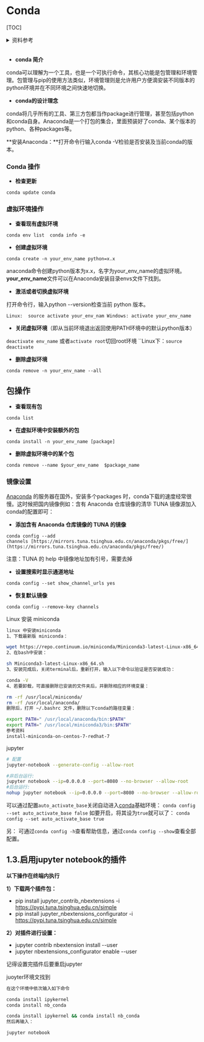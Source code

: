 # Conda

[TOC]

<details>
<summary>资料参考</summary>

[Anaconda-用conda创建python虚拟环境 - 知乎 (zhihu.com)](https://zhuanlan.zhihu.com/p/94744929)

</details><br>


- **conda 简介**

conda可以理解为一个工具，也是一个可执行命令，其核心功能是包管理和环境管理。包管理与pip的使用方法类似，环境管理则是允许用户方便滴安装不同版本的python环境并在不同环境之间快速地切换。

- **conda的设计理念**

conda将几乎所有的工具、第三方包都当作package进行管理，甚至包括python 和conda自身。Anaconda是一个打包的集合，里面预装好了conda、某个版本的python、各种packages等。

**安装Anaconda：**打开命令行输入conda -V检验是否安装及当前conda的版本。

### Conda 操作

- **检查更新**

`conda update conda`

### 虚拟环境操作

- **查看现有虚拟环境**

`conda env list 
conda info -e`

- **创建虚拟环境**

`conda create -n your_env_name python=x.x`

anaconda命令创建python版本为x.x，名字为your_env_name的虚拟环境。**your_env_name**文件可以在Anaconda安装目录envs文件下找到。

- **激活或者切换虚拟环境**

打开命令行，输入python --version检查当前 python 版本。

`Linux:  source activate your_env_nam
Windows: activate your_env_name`

- **关闭虚拟环境**（即从当前环境退出返回使用PATH环境中的默认python版本）

`deactivate env_name`
或者``activate root``切回root环境
``Linux下：`source deactivate`

- **删除虚拟环境**

`conda remove -n your_env_name --all`

## 包操作

- **查看现有包**

`conda list`

- **在虚拟环境中安装额外的包**

`conda install -n your_env_name [package]`

- **删除虚拟环境中的某个包**

`conda remove --name $your_env_name  $package_name`

### 镜像设置

[Anaconda](http://anaconda.org/) 的服务器在国外，安装多个packages 时，conda下载的速度经常很慢。这时候把国内镜像例如：含有 Anaconda 仓库镜像的清华 TUNA 镜像源加入conda的配置即可：

- **添加含有 Anaconda 仓库镜像的 TUNA 的镜像**

`conda config --add channels [https://mirrors.tuna.tsinghua.edu.cn/anaconda/pkgs/free/](https://mirrors.tuna.tsinghua.edu.cn/anaconda/pkgs/free/)`

注意：TUNA 的 help 中镜像地址加有引号，需要去掉

- **设置搜索时显示通道地址**

`conda config --set show_channel_urls yes`

- **恢复默认镜像**

`conda config --remove-key channels`





Linux 安装 miniconda

```bash
linux 中安装miniconda
1、下载最新版 miniconda：

wget https://repo.continuum.io/miniconda/Miniconda3-latest-Linux-x86_64.sh
2、在bash中安装：

sh Miniconda3-latest-Linux-x86_64.sh
3、安装完成后，关闭terminal后，重新打开，输入以下命令以验证是否安装成功：

conda -V
4、若要卸载，可直接删除已安装的文件夹后，并删除相应的环境变量：

rm -rf /usr/local/miniconda/
rm -rf /usr/local/anaconda/
删除后，打开 ~/.bashrc 文件，删除以下conda的路径变量：

export PATH=" /usr/local/anaconda/bin:$PATH" 
export PATH=" /usr/local/miniconda3/bin:$PATH" 
参考资料
install-miniconda-on-centos-7-redhat-7


```

jupyter

```bash
# 配置
jupyter-notebook --generate-config --allow-root

#非后台运行:
jupyter notebook --ip=0.0.0.0 --port=8080 --no-browser --allow-root
#后台运行:
nohup jupyter notebook --ip=0.0.0.0 --port=8080 --no-browser --allow-root > test.log 2>&1 &
```

可以通过配置`auto_activate_base`关闭自动进入[conda](https://so.csdn.net/so/search?q=conda&spm=1001.2101.3001.7020)基础环境：
`conda config --set auto_activate_base false`
如要开启，将其设为`true`就可以了：
`conda config --set auto_activate_base true`

另：
可通过`conda config -h`查看帮助信息，通过`conda config --show`查看全部配置。





## 1.3.启用jupyter notebook的插件

**以下操作在终端内执行**

**1）下载两个插件包：**

- pip install jupyter_contrib_nbextensions -i https://pypi.tuna.tsinghua.edu.cn/simple
- pip install jupyter_nbextensions_configurator -i https://pypi.tuna.tsinghua.edu.cn/simple

**2）对插件进行设置：**

- jupyter contrib nbextension install --user
- jupyter nbextensions_configurator enable --user

记得设置完插件后要重启jupyter





juoyter环境文找到

```bash
在这个环境中依次输入如下命令

conda install ipykernel
conda install nb_conda

conda install ipykernel && conda install nb_conda
然后再输入：

jupyter notebook
```

